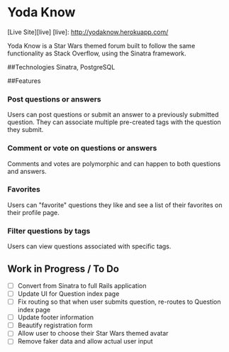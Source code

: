 # Yoda Know

[Live Site][live]
[live]: http://yodaknow.herokuapp.com/

Yoda Know is a Star Wars themed forum built to follow the same functionality as Stack Overflow, using the Sinatra framework. 

##Technologies
Sinatra, PostgreSQL

##Features

### Post questions or answers
Users can post questions or submit an answer to a previously submitted question. They can associate multiple pre-created tags with the question they submit.

### Comment or vote on questions or answers
Comments and votes are polymorphic and can happen to both questions and answers.

### Favorites
Users can "favorite" questions they like and see a list of their favorites on their profile page.

### Filter questions by tags
Users can view questions associated with specific tags.

## Work in Progress / To Do

- [ ] Convert from Sinatra to full Rails application
- [ ] Update UI for Question index page
- [ ] Fix routing so that when user submits question, re-routes to Question index page
- [ ] Update footer information
- [ ] Beautify registration form
- [ ] Allow user to choose their Star Wars themed avatar
- [ ] Remove faker data and allow actual user input
